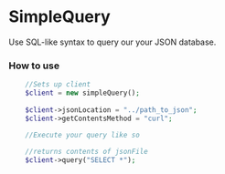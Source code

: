 # SimpleQuery

Use SQL-like syntax to query our your JSON database.

### How to use

```php
    //Sets up client
    $client = new simpleQuery();
    
    $client->jsonLocation = "../path_to_json";
    $client->getContentsMethod = "curl";
    
    //Execute your query like so

    //returns contents of jsonFile    
    $client->query("SELECT *");

```
